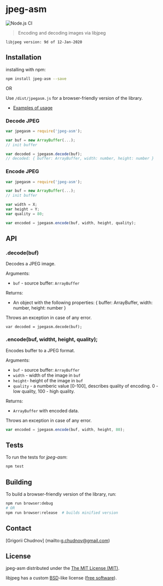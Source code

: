 # jpeg-asm

![Node.js CI](https://github.com/gchudnov/jpeg-asm/workflows/Node.js%20CI/badge.svg)

> Encoding and decoding images via libjpeg

```
libjpeg version: 9d of 12-Jan-2020
```

## Installation

installing with npm:
```bash
npm install jpeg-asm --save
```

OR

Use `/dist/jpegasm.js` for a browser-friendly version of the library.

- [Examples of usage](https://github.com/gchudnov/jpeg-asm/tree/master/examples)

### Decode JPEG
```javascript
var jpegasm = require('jpeg-asm');

var buf = new ArrayBuffer(...);
// init buffer

var decoded = jpegasm.decode(buf);
// decoded: { buffer: ArrayBuffer, width: number, height: number }
```

### Encode JPEG
```javascript
var jpegasm = require('jpeg-asm');

var buf = new ArrayBuffer(...);
// init buffer

var width = X;
var height = Y;
var quality = 80;

var encoded = jpegasm.encode(buf, width, height, quality);
```

## API

### .decode(buf)
Decodes a JPEG image.

Arguments:
* `buf` - source buffer: `ArrayBuffer`

Returns:
* An object with the following properties: { buffer: ArrayBuffer, width: number, height: number }

Throws an exception in case of any error.

```javsscript
var decoded = jpegasm.decode(buf);
```

### .encode(buf, widtht, height, quality);
Encodes buffer to a JPEG format.

Arguments:
* `buf` - source buffer: `ArrayBuffer`
* `width` - width of the image in `buf`
* `height`- height of the image in `buf`
* `quality` - a numberic value [0-100], describes quality of encoding. 0 - low quality, 100 - high quality.

Returns:
* `ArrayBuffer` with encoded data.

Throws an exception in case of any error.

```javascript
var encoded = jpegasm.encode(buf, width, height, 80);
```

## Tests

To run the tests for *jpeg-asm*:
```bash
npm test
```

## Building

To build a browser-friendly version of the library, run:
 
```bash
npm run browser:debug
# OR
npm run browser:release  # builds minified version
```

## Contact

[Grigorii Chudnov] (mailto:g.chudnov@gmail.com)


## License

jpeg-asm distributed under the [The MIT License (MIT)](LICENSE).

libjpeg has a custom [BSD](https://en.wikipedia.org/wiki/BSD_licenses)-like license ([free software](https://en.wikipedia.org/wiki/Free_software)).
